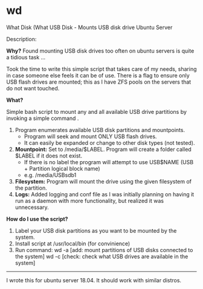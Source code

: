 # wd
What Disk (What USB Disk - Mounts USB disk drive Ubuntu Server

Description:

<b>Why?</b>
Found mounting USB disk drives too often on ubuntu servers is quite a tidious task ...
	
Took the time to write this simple script that takes care of my needs, sharing in case someone else feels it can be of use.  There is a flag to ensure only USB flash drives are mounted; this as I have ZFS pools on the servers that do not want touched.
	
<b>What?</b>
	
Simple bash script to mount any and all available USB drive partitions by invoking a simple command <wd>.
  
1. Program enumerates available USB disk partitions and mountpoints.
      - Program will seek and mount ONLY USB flash drives.
      - It can easily be expanded or change to other disk types (not tested).
3. <b>Mountpoint:</b> Set to /media/$LABEL.  Program will create a folder called $LABEL if it does not exist.
     - If there is no label the program will attempt to use USB$NAME (USB + Partition logical block name)
     - e.g. /media/USBsdb1
4. <b>Filesystem:</b> Program will mount the drive using the given filesystem of the partition.
5. <b>Logs:</b> Added logging and conf file as I was initially planning on having it run as a daemon with more functionality, but realized it was unnecessary.

	
<b>How do I use the script?</b>

1. Label your USB disk partitions as you want to be mounted by the system.
2. Install script at /usr/local/bin (for convinience)
3. Run command:
		wd -a [add: 	mount partitions of USB disks connected to the system]
		wd -c [check:	check what USB drives are available in the system]

-----
I wrote this for ubuntu server 18.04.  It should work with similar distros.
